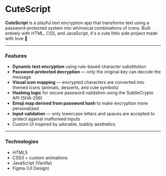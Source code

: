 # CuteScript

**CuteScript** is a playful text encryption app that transforms text using a password-protected system into whimsical combinations of icons. Built entirely with HTML, CSS, and JavaScript, it's a cute little side project made with love 💖

---

### Features

- **Dynamic text encryption** using rule-based character substitution
- **Password-protected decryption** — only the original key can decode the message
- **Visual icon mapping** — encrypted characters are converted into themed icons (animals, desserts, and cute symbols)
- **Hashing logic** for secure password validation using the SubtleCrypto API (SHA-256)
- **Emoji map derived from password hash** to make encryption more personalized
- **Input validation** — only lowercase letters and spaces are accepted to protect against malformed inputs
- Custom UI inspired by adorable, bubbly aesthetics

---

### Technologies

- HTML5
- CSS3 + custom animations
- JavaScript (Vanilla)
- Figma (UI Design)

